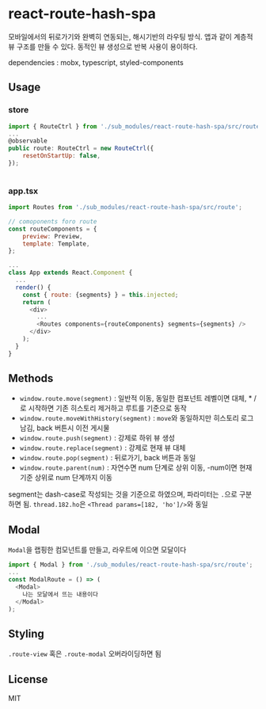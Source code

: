 
# react-route-hash-spa

모바일에서의 뒤로가기와 완벽히 연동되는, 해시기반의 라우팅 방식. 앱과 같이 계층적 뷰 구조를 만들 수 있다. 동적인 뷰 생성으로 반복 사용이 용이하다.

dependencies : mobx, typescript, styled-components

## Usage

### store

```js
import { RouteCtrl } from './sub_modules/react-route-hash-spa/src/route';
...
@observable
public route: RouteCtrl = new RouteCtrl({
	resetOnStartUp: false,
});
  
```

### app.tsx
```js
import Routes from './sub_modules/react-route-hash-spa/src/route';

// comoponents foro route
const routeComponents = {
	preview: Preview,
	template: Template,
};

...
class App extends React.Component {
  ...
  render() {
    const { route: {segments} } = this.injected;
    return (
      <div>
        ...
        <Routes components={routeComponents} segments={segments} />
      </div>
    );
  }
}
```

## Methods

- `window.route.move(segment)` : 일반적 이동, 동일한 컴포넌트 레벨이면 대체, * /로 시작하면 기존 히스토리 제거하고 루트를 기준으로 동작
- `window.route.moveWithHistory(segment)` : `move`와 동일하지만 히스토리 로그 남김, back 버튼시 이전 게시물
- `window.route.push(segment)` : 강제로 하위 뷰 생성
- `window.route.replace(segment)` : 강제로 현재 뷰 대체
- `window.route.pop(segment)` : 뒤로가기, back 버튼과 동일
- `window.route.parent(num)` : 자연수면 num 단계로 상위 이동, -num이면 현재 기준 상위로 num 단계까지 이동

segment는 dash-case로 작성되는 것을 기준으로 하였으며, 파라미터는 `.`으로 구분하면 됨. `thread.182.ho`은 `<Thread params=[182, 'ho']/>`와 동일

## Modal

`Modal`을 랩핑한 컴모넌트를 만들고, 라우트에 이으면 모달이다

```js
import { Modal } from './sub_modules/react-route-hash-spa/src/route';
...
const ModalRoute = () => (
  <Modal>
    나는 모달에서 뜨는 내용이다
  </Modal>
);
```

## Styling

`.route-view` 혹은 `.route-modal` 오버라이딩하면 됨

## License

MIT

